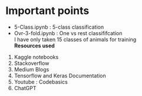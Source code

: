 # Important points
* 5-Class.ipynb : 5-class classification <br>
* Ovr-3-fold.ipynb : One vs rest classififcation <br> 
              I have only taken 15 classes of animals for training<br>
**Resources used**
1) Kaggle notebooks
2) Stackoverflow
3) Medium Blogs
4) Tensorflow and Keras Documentation
5) Youtube : Codebasics
6) ChatGPT
